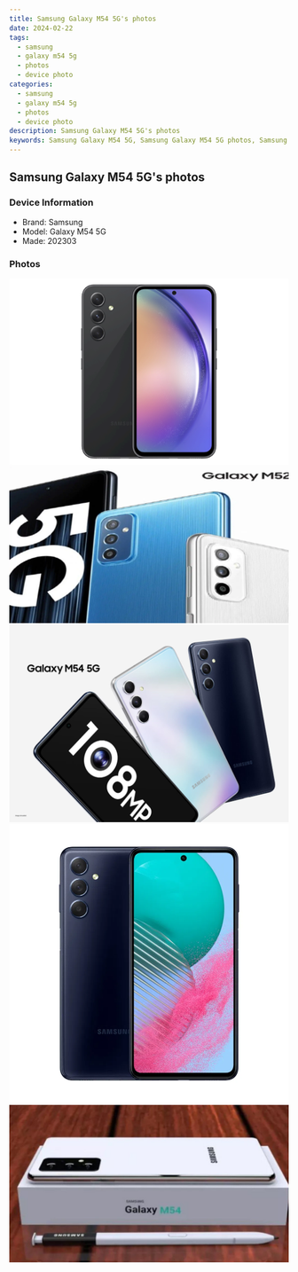 ```yaml
---
title: Samsung Galaxy M54 5G's photos
date: 2024-02-22
tags: 
  - samsung
  - galaxy m54 5g
  - photos
  - device photo
categories: 
  - samsung
  - galaxy m54 5g
  - photos
  - device photo
description: Samsung Galaxy M54 5G's photos
keywords: Samsung Galaxy M54 5G, Samsung Galaxy M54 5G photos, Samsung Galaxy M54 5G device photo
---
```


## Samsung Galaxy M54 5G's photos

### Device Information

- Brand: Samsung
- Model: Galaxy M54 5G
- Made: 202303

### Photos

![/images/best-assets/devices/samsung/samsung-galaxy-m54-5g/1.jpg](/images/best-assets/devices/samsung/samsung-galaxy-m54-5g/1.jpg)
![/images/best-assets/devices/samsung/samsung-galaxy-m54-5g/2.jpg](/images/best-assets/devices/samsung/samsung-galaxy-m54-5g/2.jpg)
![/images/best-assets/devices/samsung/samsung-galaxy-m54-5g/3.jpg](/images/best-assets/devices/samsung/samsung-galaxy-m54-5g/3.jpg)
![/images/best-assets/devices/samsung/samsung-galaxy-m54-5g/4.jpg](/images/best-assets/devices/samsung/samsung-galaxy-m54-5g/4.jpg)
![/images/best-assets/devices/samsung/samsung-galaxy-m54-5g/5.jpg](/images/best-assets/devices/samsung/samsung-galaxy-m54-5g/5.jpg)
